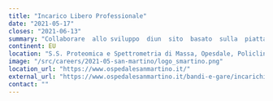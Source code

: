 ```yaml
---
title: "Incarico Libero Professionale"
date: "2021-05-17"
closes: "2021-06-13"
summary: "Collaborare  allo sviluppo  diun  sito  basato  sulla  piattaforma  Galaxy."
continent: EU
location: "S.S. Proteomica e Spettrometria di Massa, Opesdale, Policlinico San Martino, Genoa, Italy"
image: "/src/careers/2021-05-san-martino/logo_smartino.png"
location_url: "https://www.ospedalesanmartino.it/"
external_url: "https://www.ospedalesanmartino.it/bandi-e-gare/incarichi-professionali/publiccompetition/1457895-21lp_bioinfo_proteo.html"
contact: ""
---
```

